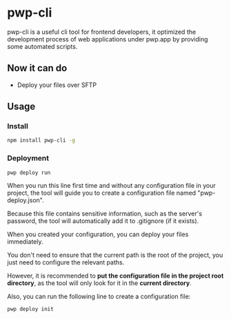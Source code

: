 # pwp-cli

pwp-cli is a useful cli tool for frontend developers, it optimized the development process of web applications under pwp.app by providing some automated scripts.

## Now it can do

- Deploy your files over SFTP

## Usage

### Install

```bash
npm install pwp-cli -g
```

### Deployment

```bash
pwp deploy run
```

When you run this line first time and without any configuration file in your project, the tool will guide you to create a configuration file named "pwp-deploy.json".

Because this file contains sensitive information, such as the server's password, the tool will automatically add it to .gitignore (if it exists).

When you created your configuration, you can deploy your files immediately.

You don't need to ensure that the current path is the root of the project, you just need to configure the relevant paths.

However, it is recommended to **put the configuration file in the project root directory**, as the tool will only look for it in the **current directory**.

Also, you can run the following line to create a configuration file:

```bash
pwp deploy init
```